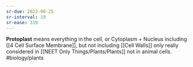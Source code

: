 ```yaml
---
sr-due: 2023-08-25
sr-interval: 19
sr-ease: 319
---
```

**Protoplast** means everything in the cell, or Cytoplasm + Nucleus including [[4 Cell Surface Membrane]], but not including [[Cell Walls]]
only really considered in [[NEET Only Things/Plants/Plants]] not in animal cells.
#biology/plants 